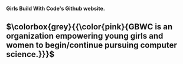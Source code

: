<strong> Girls Build With Code's Github website. </strong>

## $\colorbox{grey}{{\color{pink}{GBWC is an organization empowering young girls and women to begin/continue pursuing computer science.}}}$


